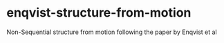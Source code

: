 # enqvist-structure-from-motion
Non-Sequential  structure from motion following the paper by Enqvist et al
